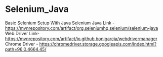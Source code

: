 # Selenium_Java
Basic Selenium Setup With Java
Selenium Java Link - https://mvnrepository.com/artifact/org.seleniumhq.selenium/selenium-java
Web Driver Link- https://mvnrepository.com/artifact/io.github.bonigarcia/webdrivermanager
Chrome Driver - https://chromedriver.storage.googleapis.com/index.html?path=96.0.4664.45/
